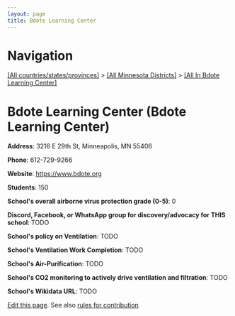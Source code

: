```yaml
---
layout: page
title: Bdote Learning Center
---
```

# Navigation

[[All countries/states/provinces]](../../..) > [[All Minnesota Districts]](../..) > [[All In Bdote Learning Center]](..)

# Bdote Learning Center (Bdote Learning Center)

**Address**: 3216 E 29th St, Minneapolis, MN 55406

**Phone**: 612-729-9266

**Website**: <https://www.bdote.org>

**Students**: 150

**School's overall airborne virus protection grade (0-5)**: 0

**Discord, Facebook, or WhatsApp group for discovery/advocacy for THIS school**: TODO

**School's policy on Ventilation**: TODO

**School's Ventilation Work Completion**: TODO

**School's Air-Purification**: TODO

**School's CO2 monitoring to actively drive ventilation and filtration**: TODO

**School's Wikidata URL**: TODO


[Edit this page](https://github.com/ventilate-schools/MN/edit/main/./Bdote_Learning_Center/Bdote_Learning_Center.md). See also [rules for contribution](../../../contribution-rules/)
